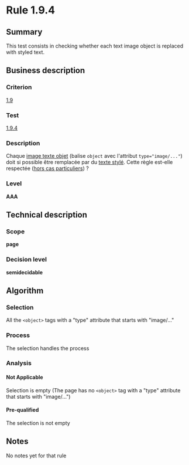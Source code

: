 # Rule 1.9.4
## Summary

This test consists in checking whether each text image object is
replaced with styled text.

## Business description

### Criterion

[1.9](http://references.modernisation.gouv.fr/referentiel-technique-0#crit-1-9)

### Test

[1.9.4](http://references.modernisation.gouv.fr/referentiel-technique-0#test-1-9-4)

### Description

Chaque <a href="http://references.modernisation.gouv.fr/sites/default/files/RGAA3_RC2-1/glossaire.htm#mImgTextObj">image texte objet</a> (balise `object` avec l'attribut `type="image/..."`) doit si possible &ecirc;tre remplac&eacute;e par du <a href="http://references.modernisation.gouv.fr/sites/default/files/RGAA3_RC2-1/glossaire.htm#mTexteStyle">texte styl&eacute;</a>. Cette r&egrave;gle est-elle respect&eacute;e (<a href="http://references.modernisation.gouv.fr/sites/default/files/RGAA3_RC2-1/cas_particulier.htm#cpCrit19-" title="Cas particuliers pour le crit&egrave;re 1.9">hors cas particuliers</a>) ?

### Level

**AAA**

## Technical description

### Scope

**page**

### Decision level

**semidecidable**

## Algorithm

### Selection

All the `<object>` tags with a "type" attribute that starts with
"image/..."

### Process

The selection handles the process

### Analysis

#### Not Applicable

Selection is empty (The page has no `<object>` tag with a "type"
attribute that starts with "image/...")

#### Pre-qualified

The selection is not empty

## Notes

No notes yet for that rule
